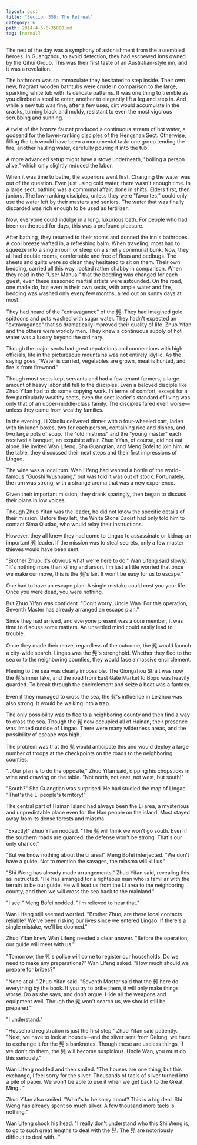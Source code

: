 ```yaml
---
layout: post
title: "Section 358: The Retreat"
category: 6
path: 2014-4-6-6-35800.md
tag: [normal]
---
```


The rest of the day was a symphony of astonishment from the assembled heroes. In Guangzhou, to avoid detection, they had eschewed inns owned by the Qihui Group. This was their first taste of an Australian-style inn, and it was a revelation.

The bathroom was so immaculate they hesitated to step inside. Their own new, fragrant wooden bathtubs were crude in comparison to the large, sparkling white tub with its delicate patterns. It was one thing to tremble as you climbed a stool to enter, another to elegantly lift a leg and step in. And while a new tub was fine, after a few uses, dirt would accumulate in the cracks, turning black and moldy, resistant to even the most vigorous scrubbing and sunning.

A twist of the bronze faucet produced a continuous stream of hot water, a godsend for the lower-ranking disciples of the Hengshan Sect. Otherwise, filling the tub would have been a monumental task: one group tending the fire, another hauling water, carefully pouring it into the tub.

A more advanced setup might have a stove underneath, "boiling a person alive," which only slightly reduced the labor.

When it was time to bathe, the superiors went first. Changing the water was out of the question. Even just using cold water, there wasn't enough time. In a large sect, bathing was a communal affair, done in shifts. Elders first, then juniors. The low-ranking disciples, unless they were "favorites," could only use the water left by their masters and seniors. The water that was finally discarded was rich enough to be used as fertilizer.

Now, everyone could indulge in a long, luxurious bath. For people who had been on the road for days, this was a profound pleasure.

After bathing, they returned to their rooms and donned the inn's bathrobes. A cool breeze wafted in, a refreshing balm. When traveling, most had to squeeze into a single room or sleep on a smelly communal bunk. Now, they all had double rooms, comfortable and free of fleas and bedbugs. The sheets and quilts were so clean they hesitated to sit on them. Their own bedding, carried all this way, looked rather shabby in comparison. When they read in the "User Manual" that the bedding was changed for each guest, even these seasoned martial artists were astounded. On the road, one made do, but even in their own sects, with ample water and fire, bedding was washed only every few months, aired out on sunny days at most.

They had heard of the "extravagance" of the 髡. They had imagined gold spittoons and pots washed with sugar water. They hadn't expected an "extravagance" that so dramatically improved their quality of life. Zhuo Yifan and the others were worldly men. They knew a continuous supply of hot water was a luxury beyond the ordinary.

Though the major sects had great reputations and connections with high officials, life in the picturesque mountains was not entirely idyllic. As the saying goes, "Water is carried, vegetables are grown, meat is hunted, and fire is from firewood."

Though most sects kept servants and had a few tenant farmers, a large amount of heavy labor still fell to the disciples. Even a beloved disciple like Zhuo Yifan had to do some copying work. In terms of comfort, except for a few particularly wealthy sects, even the sect leader's standard of living was only that of an upper-middle-class family. The disciples fared even worse—unless they came from wealthy families.

In the evening, Li Xiaoliu delivered dinner with a four-wheeled cart, laden with tin lunch boxes, two for each person, containing rice and dishes, and two large pots of soup. The "old mistress" and the "young master" each received a banquet, an exquisite affair. Zhuo Yifan, of course, did not eat alone. He invited Wan Lifeng, Sha Guangtian, and Meng Bofei to join him. At the table, they discussed their next steps and their first impressions of Lingao.

The wine was a local rum. Wan Lifeng had wanted a bottle of the world-famous "Guoshi Wushuang," but was told it was out of stock. Fortunately, the rum was strong, with a strange aroma that was a new experience.

Given their important mission, they drank sparingly, then began to discuss their plans in low voices.

Though Zhuo Yifan was the leader, he did not know the specific details of their mission. Before they left, the White Stone Daoist had only told him to contact Sima Qiudao, who would relay their instructions.

However, they all knew they had come to Lingao to assassinate or kidnap an important 髡 leader. If the mission was to steal secrets, only a few master thieves would have been sent.

"Brother Zhuo, it's obvious what we're here to do," Wan Lifeng said slowly. "It's nothing more than killing and arson. I'm just a little worried that once we make our move, this is the 髡's lair. It won't be easy for us to escape."

One had to have an escape plan. A single mistake could cost you your life. Once you were dead, you were nothing.

But Zhuo Yifan was confident. "Don't worry, Uncle Wan. For this operation, Seventh Master has already arranged an escape plan."

Since they had arrived, and everyone present was a core member, it was time to discuss some matters. An unsettled mind could easily lead to trouble.

Once they made their move, regardless of the outcome, the 髡 would launch a city-wide search. Lingao was the 髡's stronghold. Whether they fled to the sea or to the neighboring counties, they would face a massive encirclement.

Fleeing to the sea was clearly impossible. The Qiongzhou Strait was now the 髡's inner lake, and the road from East Gate Market to Bopu was heavily guarded. To break through the encirclement and seize a boat was a fantasy.

Even if they managed to cross the sea, the 髡's influence in Leizhou was also strong. It would be walking into a trap.

The only possibility was to flee to a neighboring county and then find a way to cross the sea. Though the 髡 now occupied all of Hainan, their presence was limited outside of Lingao. There were many wilderness areas, and the possibility of escape was high.

The problem was that the 髡 would anticipate this and would deploy a large number of troops at the checkpoints on the roads to the neighboring counties.

"...Our plan is to do the opposite," Zhuo Yifan said, dipping his chopsticks in wine and drawing on the table. "Not north, not east, not west, but south!"

"South?" Sha Guangtian was surprised. He had studied the map of Lingao. "That's the Li people's territory!"

The central part of Hainan Island had always been the Li area, a mysterious and unpredictable place even for the Han people on the island. Most stayed away from its dense forests and miasma.

"Exactly!" Zhuo Yifan nodded. "The 髡 will think we won't go south. Even if the southern roads are guarded, the defense won't be strong. That's our only chance."

"But we know nothing about the Li area!" Meng Bofei interjected. "We don't have a guide. Not to mention the savages, the miasma will kill us."

"Shi Weng has already made arrangements," Zhuo Yifan said, revealing this as instructed. "He has arranged for a righteous man who is familiar with the terrain to be our guide. He will lead us from the Li area to the neighboring county, and then we will cross the sea back to the mainland."

"I see!" Meng Bofei nodded. "I'm relieved to hear that."

Wan Lifeng still seemed worried. "Brother Zhuo, are these local contacts reliable? We've been risking our lives since we entered Lingao. If there's a single mistake, we'll be doomed."

Zhuo Yifan knew Wan Lifeng needed a clear answer. "Before the operation, our guide will meet with us."

"Tomorrow, the 髡's police will come to register our households. Do we need to make any preparations?" Wan Lifeng asked. "How much should we prepare for bribes?"

"None at all," Zhuo Yifan said. "Seventh Master said that the 髡 here do everything by the book. If you try to bribe them, it will only make things worse. Do as she says, and don't argue. Hide all the weapons and equipment well. Though the 髡 won't search us, we should still be prepared."

"I understand."

"Household registration is just the first step," Zhuo Yifan said patiently. "Next, we have to look at houses—and the silver sent from Delong, we have to exchange it for the 髡's banknotes. Though these are useless things, if we don't do them, the 髡 will become suspicious. Uncle Wan, you must do this seriously."

Wan Lifeng nodded and then smiled. "The houses are one thing, but this exchange, I feel sorry for the silver. Thousands of taels of silver turned into a pile of paper. We won't be able to use it when we get back to the Great Ming..."

Zhuo Yifan also smiled. "What's to be sorry about? This is a big deal. Shi Weng has already spent so much silver. A few thousand more taels is nothing."

Wan Lifeng shook his head. "I really don't understand who this Shi Weng is, to go to such great lengths to deal with the 髡. The 髡 are notoriously difficult to deal with..."
